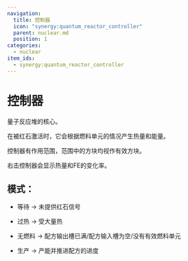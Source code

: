 ```yaml
---
navigation:
  title: 控制器
  icon: "synergy:quantum_reactor_controller"
  parent: nuclear.md
  position: 1
categories:
  - nuclear
item_ids:
  - synergy:quantum_reactor_controller
---
```


# 控制器

量子反应堆的核心。

在被红石激活时，它会根据燃料单元的情况产生热量和能量。

控制器有作用范围，范围中的方块均视作有效方块。

右击控制器会显示热量和FE的变化率。

## 模式：

- 等待
  -> 未提供红石信号

- 过热
  -> 受大量热

- 无燃料
  -> 配方输出槽已满/配方输入槽为空/没有有效燃料单元

- 生产
  -> 产能并推进配方的进度

<ItemImage id="synergy:quantum_reactor_controller" scale="4.0"/>

<RecipeFor id="synergy:quantum_reactor_controller" />
